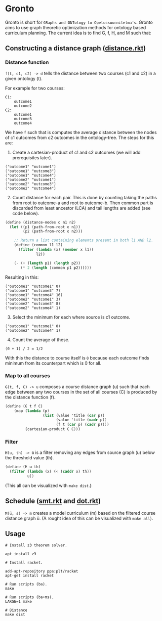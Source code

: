 # Gronto

Gronto is short for `GRaphs and ONTology to Opetussuunnitelma's`. Gronto aims to
use graph theoretic optimization methods for ontology based curriculum planning.
The current idea is to find G, f, H, and M such that:

## Constructing a distance graph ([distance.rkt](src/distance.rkt))

### Distance function 

`f(t, c1, c2) -> d` tells the distance between two courses (c1 and c2) in a given
ontology (t).

For example for two courses:

```
C1:
    outcome1
    outcome2
C2:
    outcome1
    outcome3
    outcome4
```

We have `f` such that is computes the average distance between the nodes of
c1 outcomes from c2 outcomes in the ontology-tree. The steps for this are:

 1. Create a cartesian-product of c1 and c2 outcomes (we will add prerequisites later).
 ```
 ("outcome1" "outcome1")
 ("outcome1" "outcome3")
 ("outcome1" "outcome4")
 ("outcome2" "outcome1")
 ("outcome2" "outcome3")
 ("outcome2" "outcome4")
 ```

 2. Count distance for each pair. This is done by counting taking the paths from
 root to outcome-a and root to outcome-b. Then common part is discarded from least
 ancestor (LCA) and tail lengths are added (see code below).

 ```scheme
 (define (distance-nodes o n1 n2)
   (let ((p1 (path-from-root o n1))
         (p2 (path-from-root o n2)))

     ;; Return a list containing elements present in both l1 AND l2.
     (define (common l1 l2)
       (filter (lambda (x) (member x l1))
               l2))

     (- (+ (length p1) (length p2))
        (* 2 (length (common p1 p2))))))
 ```

 Resulting in this:
 ```
 ("outcome1" "outcome1" 0)
 ("outcome1" "outcome3" 7)
 ("outcome1" "outcome4" 16)
 ("outcome2" "outcome1" 3)
 ("outcome2" "outcome3" 8)
 ("outcome2" "outcome4" 1)
 ```

 3. Select the minimum for each where source is c1 outcome.
 ```
 ("outcome1" "outcome1" 0)
 ("outcome2" "outcome4" 1)
 ```

 4. Count the average of these.
 ```
 (0 + 1) / 2 = 1/2
 ```

With this the distance to course itself is `0` because each outcome finds minimum
from its counterpart which is 0 for all.

### Map to all courses

`G(t, f, C) -> u` composes a course distance graph (u) such that each edge
between any two courses in the set of all courses (C) is produced by the distance
function (f).

```scheme
(define (G t f C)
    (map (lambda (p)
                 (list (value 'title (car p))
                       (value 'title (cadr p))
                       (f t (car p) (cadr p))))
         (cartesian-product C C)))
```

### Filter

`H(u, th) -> ũ` is a filter removing any edges from source graph (u) below the
threshold value (th).

```scheme
(define (H u th)
  (filter (lambda (x) (< (caddr x) th))
          u))
```

(This all can be visualized with `make dist`.)

## Schedule ([smt.rkt](src/smt.rkt) and [dot.rkt](src/dot.rkt))

`M(ũ, s) -> m` creates a model curriculum (m) based on the filtered course
distance graph ũ. (A rought idea of this can be visualized with `make all`).

## Usage

```
# Install z3 theorem solver.

apt install z3

# Install racket.

add-apt-repository ppa:plt/racket
apt-get install racket

# Run scripts (ba).
make

# Run scripts (ba+ms).
LARGE=1 make

# Distance
make dist
```
